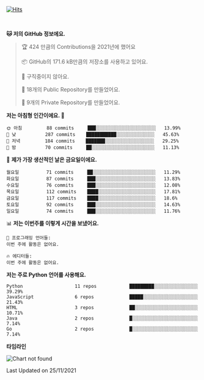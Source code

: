 [![Hits](https://hits.seeyoufarm.com/api/count/incr/badge.svg?url=https%3A%2F%2Fgithub.com%2FSoohan-Park&count_bg=%23000000&title_bg=%23828282&icon=gradle.svg&icon_color=%23FFFFFF&title=Visited&edge_flat=false)](https://hits.seeyoufarm.com)  

<br/>

<!--START_SECTION:waka-->
**🐱 저의 GitHub 정보에요.** 

> 🏆 424 만큼의 Contributions을 2021년에 했어요
 > 
> 📦 GitHub의 171.6 kB만큼의 저장소를 사용하고 있어요. 
 > 
> 🚫 구직중이지 않아요.
 > 
> 📜 18개의 Public Repository를 만들었어요. 
 > 
> 🔑 9개의 Private Repository를 만들었어요.  
 > 
**저는 아침형 인간이에요. 🐤** 

```text
🌞 아침         88 commits     ███░░░░░░░░░░░░░░░░░░░░░░   13.99% 
🌆 낮　         287 commits    ███████████░░░░░░░░░░░░░░   45.63% 
🌃 저녁         184 commits    ███████░░░░░░░░░░░░░░░░░░   29.25% 
🌙 밤　         70 commits     ██░░░░░░░░░░░░░░░░░░░░░░░   11.13%

```
📅 **제가 가장 생산적인 날은 금요일이에요.** 

```text
월요일          71 commits     ██░░░░░░░░░░░░░░░░░░░░░░░   11.29% 
화요일          87 commits     ███░░░░░░░░░░░░░░░░░░░░░░   13.83% 
수요일          76 commits     ███░░░░░░░░░░░░░░░░░░░░░░   12.08% 
목요일          112 commits    ████░░░░░░░░░░░░░░░░░░░░░   17.81% 
금요일          117 commits    ████░░░░░░░░░░░░░░░░░░░░░   18.6% 
토요일          92 commits     ███░░░░░░░░░░░░░░░░░░░░░░   14.63% 
일요일          74 commits     ███░░░░░░░░░░░░░░░░░░░░░░   11.76%

```


📊 **저는 이번주를 이렇게 시간을 보냈어요.** 

```text
💬 프로그래밍 언어들: 
이번 주에 활동은 없어요.

🔥 에디터들: 
이번 주에 활동은 없어요.

```

**저는 주로 Python 언어를 사용해요.** 

```text
Python                   11 repos            █████████░░░░░░░░░░░░░░░░   39.29% 
JavaScript               6 repos             █████░░░░░░░░░░░░░░░░░░░░   21.43% 
HTML                     3 repos             ██░░░░░░░░░░░░░░░░░░░░░░░   10.71% 
Java                     2 repos             █░░░░░░░░░░░░░░░░░░░░░░░░   7.14% 
Go                       2 repos             █░░░░░░░░░░░░░░░░░░░░░░░░   7.14%

```


**타임라인**

![Chart not found](https://raw.githubusercontent.com/Soohan-Park/Soohan-Park/master/charts/bar_graph.png) 


 Last Updated on 25/11/2021
<!--END_SECTION:waka-->
